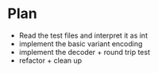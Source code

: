 # Plan

- Read the test files and interpret it as int
- implement the basic variant encoding
- implement the decoder + round trip test
- refactor + clean up
